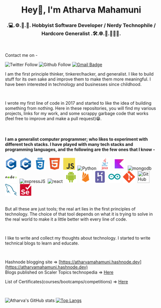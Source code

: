 <h1 align="center">Hey👋, I'm Atharva Mahamuni</h1>
<h3 align="center"> .💻.⚙️.🤖.🦾. Hobbyist Software Developer / Nerdy Technophile / Hardcore Generalist .🛠️.🌐.🚀.👨🏻‍💻.</h3>

<br>

<p>Contact me on - <p>

![Twitter Follow](https://img.shields.io/twitter/follow/athmatwt?style=social)
![Github Follow](https://img.shields.io/github/followers/AtharvaMahamuni?style=social)
[![Gmail Badge](https://img.shields.io/badge/-atharvamahamuni@outlook.com-c14438?style=flat-square&logo=Gmail&logoColor=white&link=mailto:atharvamahamuni@outlook.com)](mailto:atharvamahamuni@outlook.com)
<br>

<p align="left">I am the first principle thinker, tinkerer/hacker, and generalist. I like to build stuff for its own sake and improve them to make them more meaningful. I have been interested in technology and businesses since childhood.</p>

<br>

<p>I wrote my first line of code in 2017 and started to like the idea of building something from nothing. Here in these repositories, you will find my various projects, links for my work, and some scrappy garbage code that works (feel free to improve and make a pull request)😁.</p>

<br>

<div> 
  <h4>I am a generalist computer programmer; who likes to experiment with different tech stacks. I have played with many tech stacks and programming languages, and the following are the few ones that I know -</h4>
  <img src="https://github.com/devicons/devicon/blob/master/icons/c/c-original.svg" title="C" alt="C" width="40" height="40"/>&nbsp;
  <img src="https://github.com/devicons/devicon/blob/master/icons/cplusplus/cplusplus-original.svg" title="Cpp" alt="Cpp" width="40" height="40"/>&nbsp;
  <img src="https://github.com/devicons/devicon/blob/master/icons/css3/css3-plain-wordmark.svg"  title="CSS3" alt="CSS" width="40" height="40"/>&nbsp;
  <img src="https://github.com/devicons/devicon/blob/master/icons/html5/html5-original.svg" title="HTML5" alt="HTML" width="40" height="40"/>&nbsp;
  <img src="https://github.com/devicons/devicon/blob/master/icons/javascript/javascript-original.svg" title="JavaScript" alt="JavaScript" width="40" height="40"/>&nbsp;
  <img src="https://cdn.jsdelivr.net/gh/devicons/devicon/icons/python/python-original.svg" title="Python" alt="Python" width="40" height="40"/>&nbsp;
  <img src="https://github.com/devicons/devicon/blob/master/icons/java/java-original-wordmark.svg" title="Java" alt="Java" width="40" height="40"/>&nbsp;
  <img src="https://github.com/devicons/devicon/blob/master/icons/kotlin/kotlin-original.svg" title="Kotlin" alt="Kotlin" width="40" height="40"/>&nbsp;
  <img src="https://cdn.jsdelivr.net/gh/devicons/devicon/icons/mongodb/mongodb-original-wordmark.svg" title="mongodb" alt="mongodb" width="40" height="40"/>&nbsp;
  <img src="https://github.com/devicons/devicon/blob/master/icons/nodejs/nodejs-original-wordmark.svg" title="NodeJS" alt="NodeJS" width="40" height="40"/>&nbsp;
  <img src="https://cdn.jsdelivr.net/gh/devicons/devicon/icons/express/express-original.svg" title="expressJS" alt="expressJS" width="40" height="40"/>&nbsp;
  <img src="https://cdn.jsdelivr.net/gh/devicons/devicon/icons/react/react-original.svg" title="react" alt="react" width="40" height="40"/>&nbsp;
  <img src="https://github.com/devicons/devicon/blob/master/icons/android/android-original.svg" title="Android" alt="Android" width="40" height="40"/>&nbsp;
  <img src="https://github.com/devicons/devicon/blob/master/icons/firebase/firebase-plain.svg" title="Firebase" alt="Firebase" width="40" height="40"/>&nbsp;
  <img src="https://github.com/devicons/devicon/blob/master/icons/heroku/heroku-plain.svg" title="Heroku" alt="Heroku" width="40" height="40"/>&nbsp;
  <img src="https://github.com/devicons/devicon/blob/master/icons/arduino/arduino-original.svg" title="Arduino" alt="Arduino" width="40" height="40"/>&nbsp;
  <img src="https://github.com/devicons/devicon/blob/master/icons/git/git-original.svg" title="Git" alt="Git" width="40" height="40"/>&nbsp;
  <img src="https://cdn.jsdelivr.net/gh/devicons/devicon/icons/github/github-original.svg" title="GitHub" **alt="GitHub" width="40" height="40"/>&nbsp;
  <img src="https://github.com/devicons/devicon/blob/master/icons/mysql/mysql-original.svg" title="MySQL" alt="MySQL" width="40" height="40"/>&nbsp;
 <img src="https://github.com/devicons/devicon/blob/master/icons/selenium/selenium-original.svg" title="Selenium" alt="Selenium" width="40" height="40"/>&nbsp;
</div>

<br>

<p>But all these are just tools; the real art lies in the first principles of technology. The choice of that tool depends on what it is trying to solve in the real world to make it a little better with every line of code.<p>
  
<br> 

<p>I like to write and collect my thoughts about technology.  I started to write technical blogs to learn and educate.  
<p>

<br>

Hashnode blogging site => [https://atharvamahamuni.hashnode.dev](https://atharvamahamuni.hashnode.dev)
<br>
Blogs published on Scaler Topics technopedia => [Here](https://github.com/AtharvaMahamuni/AtharvaMahamuni/blob/main/scalerTopicsArticles.md)
<br>

List of Certificates(courses/bootcamps/competitions) => [Here](https://github.com/AtharvaMahamuni/My-Certificates)

<br>

![Atharva's GitHub stats](https://github-readme-stats.vercel.app/api?username=AtharvaMahamuni&show_icons=true&theme=merko&count_private=true)
[![Top Langs](https://github-readme-stats.vercel.app/api/top-langs/?username=AtharvaMahamuni&layout=compact&theme=merko)](https://github.com/AtharvaMahamuni/github-readme-stats)
